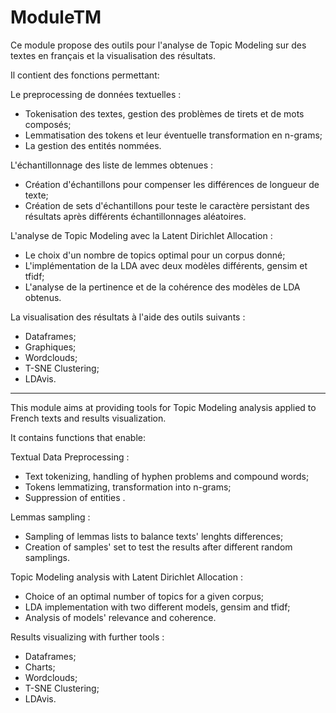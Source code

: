 # ModuleTM
Ce module propose des outils pour l'analyse de Topic Modeling sur des textes en français et la visualisation des résultats.

Il contient des fonctions permettant:


Le preprocessing de données textuelles :
- Tokenisation des textes, gestion des problèmes de tirets et de mots composés;
- Lemmatisation des tokens et leur éventuelle transformation en n-grams;
- La gestion des entités nommées.


L'échantillonnage des liste de lemmes obtenues :
- Création d'échantillons pour compenser les différences de longueur de texte;
- Création de sets d'échantillons pour teste le caractère persistant des résultats après différents échantillonnages aléatoires.


L'analyse de Topic Modeling avec la Latent Dirichlet Allocation : 
- Le choix d'un nombre de topics optimal pour un corpus donné;
- L'implémentation de la LDA avec deux modèles différents, gensim et tfidf;
- L'analyse de la pertinence et de la cohérence des modèles de LDA obtenus.
 

La visualisation des résultats à l'aide des outils suivants :
- Dataframes;
- Graphiques;
- Wordclouds;
- T-SNE Clustering;
- LDAvis.


------------------------------------------------------------------------------


This module aims at providing tools for Topic Modeling analysis applied to French texts and results visualization.

It contains functions that enable:


Textual Data Preprocessing :
- Text tokenizing, handling of hyphen problems and compound words;
- Tokens lemmatizing, transformation into n-grams;
- Suppression of entities .


Lemmas sampling :
- Sampling of lemmas lists to balance texts' lenghts differences;
- Creation of samples' set to test the results after different random samplings.


Topic Modeling analysis with Latent Dirichlet Allocation :
- Choice of an optimal number of topics for a given corpus;
- LDA implementation with two different models, gensim and tfidf;
- Analysis of models' relevance and coherence.
 

Results visualizing with further tools :
- Dataframes;
- Charts;
- Wordclouds;
- T-SNE Clustering;
- LDAvis.

